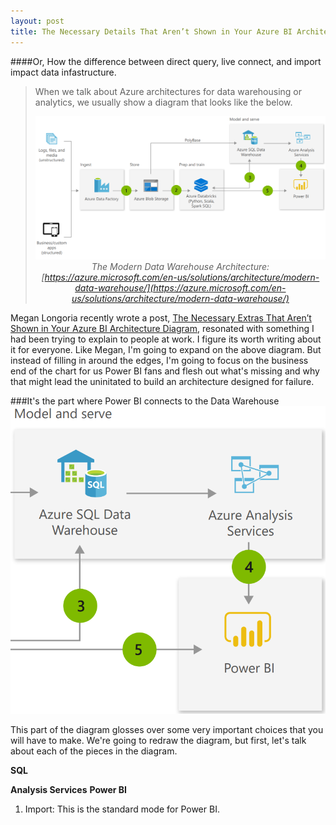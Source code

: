 ```yaml
---
layout: post
title: The Necessary Details That Aren’t Shown in Your Azure BI Architecture Diagram
---
```

####Or, How the difference between direct query, live connect, and import impact data infastructure.

>When we talk about Azure architectures for data warehousing or analytics, we usually show a diagram that looks like the below.
*<p style="text-align: center;">![The Microsoft Standard Azure Data Architecture Diagram](https://github.com/savoy9/AlexsPublicPowerBIStuff/blob/master/Azure%20Diagram/2019-02-18%2020_13_23-Modern%20data%20warehouse.png?raw=true "Modern DW Diagram")
The Modern Data Warehouse Architecture:
[https://azure.microsoft.com/en-us/solutions/architecture/modern-data-warehouse/](https://azure.microsoft.com/en-us/solutions/architecture/modern-data-warehouse/)</p>*


Megan Longoria recently wrote a post, [The Necessary Extras That Aren’t Shown in Your Azure BI Architecture Diagram](https://datasavvy.me/2019/01/11/the-necessary-extras-that-arent-shown-in-your-azure-bi-architecture-diagram/), resonated with something I had been trying to explain to people at work. I figure its worth writing about it for everyone. Like Megan, I'm going to expand on the above diagram. But instead of filling in around the edges, I'm going to focus on the business end of the chart for us Power BI fans and flesh out what's missing and why that might lead the uninitated to build an architecture designed for failure.

###It's the part where Power BI connects to the Data Warehouse
![The Buiness End of the Diagram: Azure DW to AAS to PBI](https://github.com/savoy9/AlexsPublicPowerBIStuff/blob/master/Azure%20Diagram/2019-02-18%2020_28_28-Business-End.png?raw=true "The Business End")

This part of the diagram glosses over some very important choices that you will have to make. We're going to redraw the diagram, but first, let's talk about each of the pieces in the diagram.

**SQL**

**Analysis Services**
**Power BI**

1. Import: This is the standard mode for Power BI. 